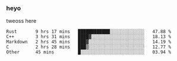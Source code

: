 ### heyo
tweoss here

<!--START_SECTION:waka-->

```text
Rust       9 hrs 17 mins   ████████████░░░░░░░░░░░░░   47.88 %
C++        3 hrs 31 mins   ████▓░░░░░░░░░░░░░░░░░░░░   18.13 %
Markdown   2 hrs 45 mins   ███▓░░░░░░░░░░░░░░░░░░░░░   14.19 %
C          2 hrs 28 mins   ███▒░░░░░░░░░░░░░░░░░░░░░   12.77 %
Other      45 mins         █░░░░░░░░░░░░░░░░░░░░░░░░   03.94 %
```

<!--END_SECTION:waka-->

<!--
**Tweoss/tweoss** is a ✨ _special_ ✨ repository because its `README.md` (this file) appears on your GitHub profile.

Here are some ideas to get you started:

- 🔭 I’m currently working on ...
- 🌱 I’m currently learning ...
- 👯 I’m looking to collaborate on ...
- 🤔 I’m looking for help with ...
- 💬 Ask me about ...
- 📫 How to reach me: ...
- 😄 Pronouns: ...
- ⚡ Fun fact: ...
-->
